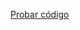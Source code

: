 [Probar código](https://github.com/RalphBacon/226-Better-Rotary-Encoder---no-switch-bounce/blob/main/YetAnotherRotaryEncoder/YetAnotherRotaryEncoder.ino)
